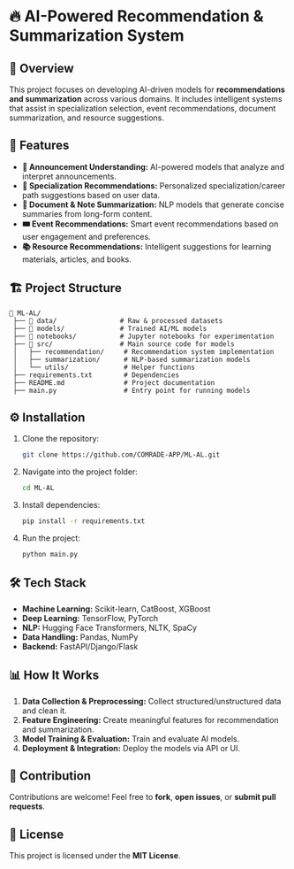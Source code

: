 # 🔥 AI-Powered Recommendation & Summarization System  

## 📌 Overview  
This project focuses on developing AI-driven models for **recommendations and summarization** across various domains. It includes intelligent systems that assist in specialization selection, event recommendations, document summarization, and resource suggestions.  

## 🚀 Features  
- **📢 Announcement Understanding:** AI-powered models that analyze and interpret announcements.  
- **🎯 Specialization Recommendations:** Personalized specialization/career path suggestions based on user data.  
- **📄 Document & Note Summarization:** NLP models that generate concise summaries from long-form content.  
- **🎟️ Event Recommendations:** Smart event recommendations based on user engagement and preferences.  
- **📚 Resource Recommendations:** Intelligent suggestions for learning materials, articles, and books.  

## 🏗️ Project Structure  
```
📂 ML-AL/
 ├── 📁 data/                # Raw & processed datasets
 ├── 📁 models/              # Trained AI/ML models
 ├── 📁 notebooks/           # Jupyter notebooks for experimentation
 ├── 📁 src/                 # Main source code for models
 │   ├── recommendation/     # Recommendation system implementation
 │   ├── summarization/      # NLP-based summarization models
 │   └── utils/              # Helper functions
 ├── requirements.txt        # Dependencies
 ├── README.md               # Project documentation
 ├── main.py                 # Entry point for running models
```

## ⚙️ Installation  
1. Clone the repository:  
   ```sh
   git clone https://github.com/COMRADE-APP/ML-AL.git
   ```
2. Navigate into the project folder:  
   ```sh
   cd ML-AL
   ```
3. Install dependencies:  
   ```sh
   pip install -r requirements.txt
   ```
4. Run the project:  
   ```sh
   python main.py
   ```

## 🛠️ Tech Stack  
- **Machine Learning:** Scikit-learn, CatBoost, XGBoost  
- **Deep Learning:** TensorFlow, PyTorch  
- **NLP:** Hugging Face Transformers, NLTK, SpaCy  
- **Data Handling:** Pandas, NumPy  
- **Backend:** FastAPI/Django/Flask  

## 📊 How It Works  
1. **Data Collection & Preprocessing:** Collect structured/unstructured data and clean it.  
2. **Feature Engineering:** Create meaningful features for recommendation and summarization.  
3. **Model Training & Evaluation:** Train and evaluate AI models.  
4. **Deployment & Integration:** Deploy the models via API or UI.  

## 🤝 Contribution  
Contributions are welcome! Feel free to **fork**, **open issues**, or **submit pull requests**.  

## 📜 License  
This project is licensed under the **MIT License**. 